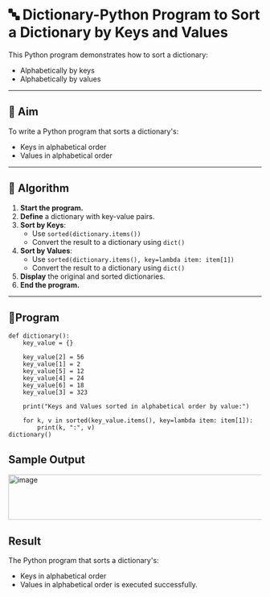 # 🔤 Dictionary-Python Program to Sort a Dictionary by Keys and Values

This Python program demonstrates how to sort a dictionary:
- Alphabetically by keys
- Alphabetically by values

---

## 🎯 Aim

To write a Python program that sorts a dictionary's:
- Keys in alphabetical order
- Values in alphabetical order

---

## 🧠 Algorithm

1. **Start the program.**
2. **Define** a dictionary with key-value pairs.
3. **Sort by Keys**:
   - Use `sorted(dictionary.items())`
   - Convert the result to a dictionary using `dict()`
4. **Sort by Values**:
   - Use `sorted(dictionary.items(), key=lambda item: item[1])`
   - Convert the result to a dictionary using `dict()`
5. **Display** the original and sorted dictionaries.
6. **End the program.**

---

## 🧪Program
```
def dictionary():     
    key_value = {}    

    key_value[2] = 56       
    key_value[1] = 2 
    key_value[5] = 12 
    key_value[4] = 24 
    key_value[6] = 18      
    key_value[3] = 323 

    print("Keys and Values sorted in alphabetical order by value:")

    for k, v in sorted(key_value.items(), key=lambda item: item[1]):
        print(k, ":", v)
dictionary()

```

## Sample Output

<img width="522" height="90" alt="image" src="https://github.com/user-attachments/assets/e3103511-20e8-44c1-9503-9ee02d3695c5" />


## Result
The Python program that sorts a dictionary's:
- Keys in alphabetical order
- Values in alphabetical order is executed successfully.


